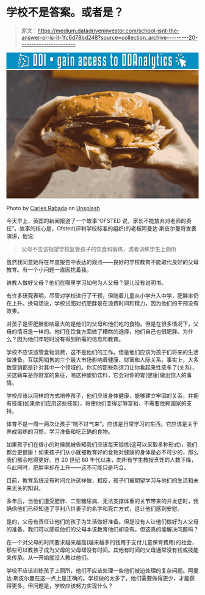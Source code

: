 # 学校不是答案。或者是？

> 原文：<https://medium.datadriveninvestor.com/school-isnt-the-answer-or-is-it-1fc6d78bd248?source=collection_archive---------20----------------------->

[![](img/7d41e63672004de934b175b90484ea1c.png)](http://www.track.datadriveninvestor.com/1126B)![](img/0317a9f09da175a5ca5c2bf373aa7097.png)

Photo by [Carles Rabada](https://unsplash.com/@carlesrgm?utm_source=medium&utm_medium=referral) on [Unsplash](https://unsplash.com?utm_source=medium&utm_medium=referral)

今天早上，英国的新闻报道了一个故事“OFSTED 说，家长不能放弃对老师的责任”。故事的核心是，Ofsted(评判学校标准的组织)的老板阿曼达·斯皮尔曼将发表演讲，他说:

> 父母不应该指望学校监管孩子的饮食和锻炼，或者训练学生上厕所

虽然我同意她将在年度报告中表达的观点——良好的学校教育不能取代良好的父母教育。有一个小问题一直困扰着我。

谁教人做好父母？他们在哪里学习如何为人父母？婴儿没有说明书。

有许多研究表明，尽管对学校进行了干预，但随着儿童从小学升入中学，肥胖率仍在上升。换句话说，学校试图对抗肥胖是在浪费时间和精力，因为他们的干预没有效果。

对孩子是否肥胖影响最大的是他们的父母和他们吃的食物。但是在很多情况下，父母的情况是一样的。他们在饮食方面做了糟糕的选择，他们自己也很肥胖。为什么？因为他们年轻时没有得到所需的信息和教育。

学校不应该监管食物消费，这不是他们的工作。但是他们应该为孩子们将来的生活做准备。互联网销售的三个最大市场影响着健康、财富和人际关系。事实上，大多数营销都是针对其中一个领域的。你买的那些剃须刀让你看起来性感多了(关系)，买这辆车是你财富的象征，喝这种酸奶饮料，它会对你的胃(健康)做出惊人的事情。

学校应该以同样的方式培养孩子，他们应该身体健康，能够建立牢固的关系，并拥有技能(如果他们应用这些技能)，将使他们变得足够富裕，不需要依赖国家的支持。

体育不是一周一两次让孩子“喘不过气来”。应该是日常学习的东西。它应该是关于养成锻炼的习惯，学习准备和吃正确的食物。

如果孩子们在很小的时候就被告知我们应该每天锻炼(这可以采取多种形式)，我们都会更健康！如果孩子们从小就被教育好的食物对健康的身体是必不可少的，那么我们都会吃得更好。自 20 世纪 80 年代以来，向所有学生教授烹饪的人数下降，与此同时，肥胖率却在上升——这不可能只是巧合。

目前，教育系统没有时间允许这样做，相反，孩子们被期望学习与他们的生活和未来无关的知识。

多年后，当他们遭受肥胖、二型糖尿病、无法支撑体重的关节带来的并发症时，我确信他们已经知道了亨利八世妻子的名字和死亡方式，这让他们感到安慰。

是的，父母有责任让他们的孩子为生活做好准备。但是没有人让他们做好为人父母的准备。我们可以感叹他们的父母本该教育他们却没有。但这真的能解决问题吗？

在一个对父母的时间要求越来越高(越来越多的钱用于支付儿童保育费用)的社会，那些可以教孩子成为父母的父母却没有时间。其他有时间的父母通常没有钱或技能来传承。从一开始就没人教过他们。

学校不应该训练孩子上厕所，他们不应该处理一些他们被迫处理的复杂问题。阿曼达·斯皮尔曼在这一点上是正确的。学校做的太多了。他们需要做得更少，才能获得更多。但问题是，学校应该努力实现什么？